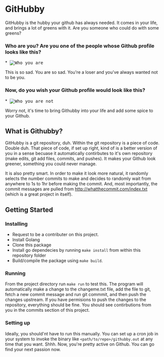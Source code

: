 # GitHubby
GitHubby is the hubby your github has always needed. It comes in your life, and brings a lot of greens with it. Are you someone who could do with some greens?

### Who are you? Are you one of the people whose Github profile looks like this?
*<kbd>
  ![Who you are](https://i.imgur.com/dRPx865.png)
</kbd>

This is so sad. You are so sad. You're a loser and you've always wanted not to be you.

### Now, do you wish your Github profile would look like this? 
*<kbd>
![Who you are not](https://i.imgur.com/VvDLzpy.png)
</kbd>

Worry not, it's time to bring Githubby into your life and add some spice to your Github.

## What is Githubby?
GitHubby is a git repository, duh. Within the git repository is a piece of code. Double duh. That piece of code, if set up right, kind of is a better version of you in a sense becuase it automatically contirbutes to it's own repository (make edits, git add files, commits, and pushes). It makes your Github look greener, something you could never manage.

It is also pretty smart. In order to make it look more natural, it randomly selects the number commits to make and decides to randomly wait from anywhere to 1s to 1hr before making the commit. And, most importantly, the commit messages are pulled from http://whatthecommit.com/index.txt (which is a great project in itself).

## Getting Started
### Installing
* Request to be a contributer on this project.
* Install Golang
* Clone this package 
* Install go dependecies by running `make install` from within this repository folder
* Build/compile the package using `make build`.

### Running
From the project directory run `make run` to test this. The program will automatically make a change to the changeme.txt file, add the file to git, fetch a new commit message and run git commmit, and then push the changes upstream. If you have permisions to push the changes to the repository, everything should be fine. You should see contirbutions from you in the commits section of this project.

### Setting up
Ideally, you should'nt have to run this manually. You can set up a cron job in your system to invoke the binary like `<path/to/repo>/githubby.out` at any time that you want. Shhh. Now, you're pretty active on Github. You can go find your next passion now.
